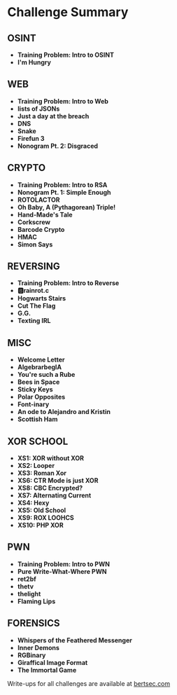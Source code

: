 # Challenge Summary

## OSINT
- **Training Problem: Intro to OSINT**
- **I'm Hungry**
## WEB
- **Training Problem: Intro to Web**
- **lists of JSONs**
- **Just a day at the breach**
- **DNS**
- **Snake**
- **Firefun 3**
- **Nonogram Pt. 2: Disgraced**
## CRYPTO
- **Training Problem: Intro to RSA**
- **Nonogram Pt. 1: Simple Enough**
- **ROTOLACTOR**
- **Oh Baby, A (Pythagorean) Triple!**
- **Hand-Made's Tale**
- **Corkscrew**
- **Barcode Crypto**
- **HMAC**
- **Simon Says**
## REVERSING
- **Training Problem: Intro to Reverse**
- **🅱️rainrot.c**
- **Hogwarts Stairs**
- **Cut The Flag**
- **G.G.**
- **Texting IRL**
## MISC
- **Welcome Letter**
- **AlgebrarbeglA**
- **You're such a Rube**
- **Bees in Space**
- **Sticky Keys**
- **Polar Opposites**
- **Font-inary**
- **An ode to Alejandro and Kristin**
- **Scottish Ham**
## XOR SCHOOL
- **XS1: XOR without XOR**
- **XS2: Looper**
- **XS3: Roman Xor**
- **XS6: CTR Mode is just XOR**
- **XS8: CBC Encrypted?**
- **XS7: Alternating Current**
- **XS4: Hexy**
- **XS5: Old School**
- **XS9: ROX LOOHCS**
- **XS10: PHP XOR**
## PWN
- **Training Problem: Intro to PWN**
- **Pure Write-What-Where PWN**
- **ret2bf**
- **thetv**
- **thelight**
- **Flaming Lips**
## FORENSICS
- **Whispers of the Feathered Messenger**
- **Inner Demons**
- **RGBinary**
- **Giraffical Image Format**
- **The Immortal Game**

Write-ups for all challenges are available at [bertsec.com]({WEBSITE_URL})
